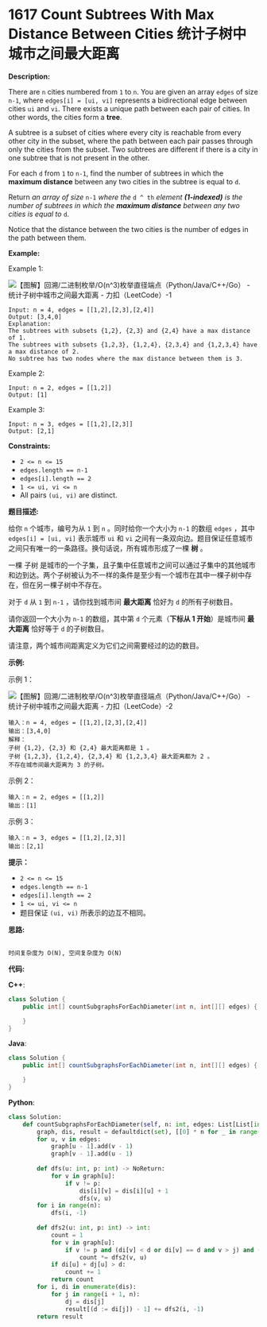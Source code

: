# 1617 Count Subtrees With Max Distance Between Cities 统计子树中城市之间最大距离

__Description:__

There are `n` cities numbered from `1` to `n`. You are given an array `edges` of size `n-1`, where `edges[i] = [ui, vi]` represents a bidirectional edge between cities `ui` and `vi`. There exists a unique path between each pair of cities. In other words, the cities form a __tree__.

A subtree is a subset of cities where every city is reachable from every other city in the subset, where the path between each pair passes through only the cities from the subset. Two subtrees are different if there is a city in one subtree that is not present in the other.

For each `d` from `1` to `n-1`, find the number of subtrees in which the __maximum distance__ between any two cities in the subtree is equal to `d`.

Return _an array of size_ `n-1` _where the_ `d ^ th` _element __(1-indexed)__ is the number of subtrees in which the __maximum distance__ between any two cities is equal to_ `d`.

Notice that the distance between the two cities is the number of edges in the path between them.

__Example:__

Example 1:

![【图解】回溯/二进制枚举/O(n^3)枚举直径端点（Python/Java/C++/Go） - 统计子树中城市之间最大距离 - 力扣（LeetCode）-1](https://assets.leetcode.com/uploads/2020/09/21/p1.png)

```text
Input: n = 4, edges = [[1,2],[2,3],[2,4]]
Output: [3,4,0]
Explanation:
The subtrees with subsets {1,2}, {2,3} and {2,4} have a max distance of 1.
The subtrees with subsets {1,2,3}, {1,2,4}, {2,3,4} and {1,2,3,4} have a max distance of 2.
No subtree has two nodes where the max distance between them is 3.
```

Example 2:

```text
Input: n = 2, edges = [[1,2]]
Output: [1]
```

Example 3:

```text
Input: n = 3, edges = [[1,2],[2,3]]
Output: [2,1]
```

__Constraints:__

- `2 <= n <= 15`
- `edges.length == n-1`
- `edges[i].length == 2`
- `1 <= ui, vi <= n`
- All pairs `(ui, vi)` are distinct.

__题目描述:__

给你 `n` 个城市，编号为从 `1` 到 `n` 。同时给你一个大小为 `n-1` 的数组 `edges` ，其中 `edges[i] = [ui, vi]` 表示城市 `ui` 和 `vi` 之间有一条双向边。题目保证任意城市之间只有唯一的一条路径。换句话说，所有城市形成了一棵 __树__ 。

一棵 子树 是城市的一个子集，且子集中任意城市之间可以通过子集中的其他城市和边到达。两个子树被认为不一样的条件是至少有一个城市在其中一棵子树中存在，但在另一棵子树中不存在。

对于 `d` 从 `1` 到 `n-1` ，请你找到城市间 __最大距离__ 恰好为 `d` 的所有子树数目。

请你返回一个大小为 `n-1` 的数组，其中第 `d` 个元素（__下标从 1 开始__）是城市间 __最大距离__ 恰好等于 `d` 的子树数目。

请注意，两个城市间距离定义为它们之间需要经过的边的数目。

__示例:__

示例 1：

![【图解】回溯/二进制枚举/O(n^3)枚举直径端点（Python/Java/C++/Go） - 统计子树中城市之间最大距离 - 力扣（LeetCode）-2](https://assets.leetcode-cn.com/aliyun-lc-upload/uploads/2020/10/11/p1.png)

```text
输入：n = 4, edges = [[1,2],[2,3],[2,4]]
输出：[3,4,0]
解释：
子树 {1,2}, {2,3} 和 {2,4} 最大距离都是 1 。
子树 {1,2,3}, {1,2,4}, {2,3,4} 和 {1,2,3,4} 最大距离都为 2 。
不存在城市间最大距离为 3 的子树。
```

示例 2：

```text
输入：n = 2, edges = [[1,2]]
输出：[1]
```

示例 3：

```text
输入：n = 3, edges = [[1,2],[2,3]]
输出：[2,1]
```

__提示：__

- `2 <= n <= 15`
- `edges.length == n-1`
- `edges[i].length == 2`
- `1 <= ui, vi <= n`
- 题目保证 `(ui, vi)` 所表示的边互不相同。

__思路:__

```text

时间复杂度为 O(N), 空间复杂度为 O(N)
```

__代码:__

__C++__:

```C++
class Solution {
    public int[] countSubgraphsForEachDiameter(int n, int[][] edges) {

    }
}
```

__Java__:

```Java
class Solution {
    public int[] countSubgraphsForEachDiameter(int n, int[][] edges) {

    }
}
```

__Python__:

```Python
class Solution:
    def countSubgraphsForEachDiameter(self, n: int, edges: List[List[int]]) -> List[int]:
        graph, dis, result = defaultdict(set), [[0] * n for _ in range(n)], [0] * (n - 1)
        for u, v in edges:
            graph[u - 1].add(v - 1)
            graph[v - 1].add(u - 1)
            
        def dfs(u: int, p: int) -> NoReturn:
            for v in graph[u]:
                if v != p:
                    dis[i][v] = dis[i][u] + 1
                    dfs(v, u)
        for i in range(n):
            dfs(i, -1)
            
        def dfs2(u: int, p: int) -> int:
            count = 1
            for v in graph[u]:
                if v != p and (di[v] < d or di[v] == d and v > j) and (dj[v] < d or dj[v] == d and v > i):
                    count *= dfs2(v, u)
            if di[u] + dj[u] > d:
                count += 1
            return count
        for i, di in enumerate(dis):
            for j in range(i + 1, n):
                dj = dis[j]
                result[(d := di[j]) - 1] += dfs2(i, -1)
        return result
```
